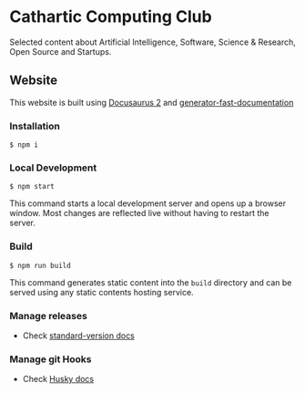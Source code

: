 # Cathartic Computing Club

Selected content about Artificial Intelligence, ​​Software, ​​Science &amp; Research, ​​​Open Source and Startups.

## Website

This website is built using [Docusaurus 2](https://docusaurus.io/) and [generator-fast-documentation](https://github.com/UlisesGascon/generator-fast-documentation)

### Installation

```
$ npm i
```

### Local Development

```
$ npm start
```

This command starts a local development server and opens up a browser window. Most changes are reflected live without having to restart the server.

### Build

```
$ npm run build
```

This command generates static content into the `build` directory and can be served using any static contents hosting service.

### Manage releases

- Check [standard-version docs](https://github.com/conventional-changelog/standard-version)

### Manage git Hooks

- Check [Husky docs](https://github.com/typicode/husky)